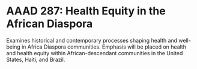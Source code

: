 # AAAD 287: Health Equity in the African Diaspora

Examines historical and contemporary processes shaping health and well-being in Africa Diaspora communities. Emphasis will be placed on health and health equity within African-descendant communities in the United States, Haiti, and Brazil.